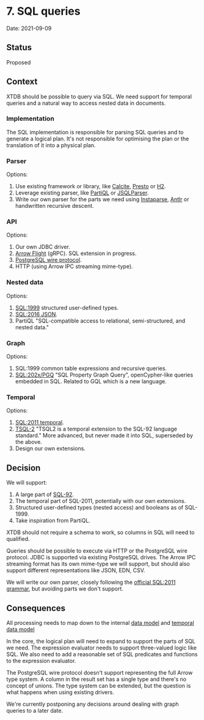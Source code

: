 # 7. SQL queries

Date: 2021-09-09

## Status

Proposed

## Context

XTDB should be possible to query via SQL. We need support for temporal
queries and a natural way to access nested data in documents.

### Implementation

The SQL implementation is responsible for parsing SQL queries and to
generate a logical plan. It's not responsible for optimising the plan
or the translation of it into a physical plan.

### Parser

Options:

1. Use existing framework or library, like
   [Calcite](https://calcite.apache.org/),
   [Presto](https://prestodb.io/) or
   [H2](https://www.h2database.com/html/main.html).
2. Leverage existing parser, like [PartiQL](https://partiql.org/) or
   [JSQLParser](https://github.com/JSQLParser/JSqlParser).
3. Write our own parser for the parts we need using
   [Instaparse](https://github.com/Engelberg/instaparse),
   [Antlr](https://www.antlr.org/) or handwritten recursive descent.

### API

Options:

1. Our own JDBC driver.
2. [Arrow Flight](https://arrow.apache.org/docs/format/Flight.html)
   (gRPC). SQL extension in progress.
3. [PostgreSQL wire
   protocol](https://www.postgresql.org/docs/current/protocol.html).
4. HTTP (using Arrow IPC streaming mime-type).

### Nested data

Options:

1. [SQL:1999](https://crate.io/docs/sql-99/en/latest/) structured
   user-defined types.
2. [SQL:2016
   JSON](https://standards.iso.org/ittf/PubliclyAvailableStandards/c067367_ISO_IEC_TR_19075-6_2017.zip).
3. PartiQL "SQL-compatible access to
   relational, semi-structured, and nested data."

### Graph

Options:

1. SQL:1999 common table expressions and recursive queries.
2. [SQL:202x/PGQ](https://s3.amazonaws.com/artifacts.opencypher.org/website/ocim5/slides/ocim5+-+SQL+and+GQL+Status+2019-03-06.pdf)
   "SQL Property Graph Query", openCypher-like queries embedded in
   SQL. Related to GQL which is a new language.

### Temporal

Options:

1. [SQL:2011
   temporal](https://standards.iso.org/ittf/PubliclyAvailableStandards/c060394_ISO_IEC_TR_19075-2_2015.zip).
2. [TSQL-2](https://www2.cs.arizona.edu/~rts/tsql2.html) "TSQL2 is a
   temporal extension to the SQL-92 language standard." More advanced,
   but never made it into SQL, superseded by the above.
3. Design our own extensions.

## Decision

We will support:

1. A large part of
   [SQL-92](https://www.contrib.andrew.cmu.edu/~shadow/sql/sql1992.txt).
2. The temporal part of SQL-2011, potentially with our own extensions.
3. Structured user-defined types (nested access) and booleans as of
   SQL-1999.
4. Take inspiration from PartiQL.

XTDB should not require a schema to work, so columns in SQL will need
to qualified.

Queries should be possible to execute via HTTP or the PostgreSQL wire
protocol. JDBC is supported via existing PostgreSQL drives. The Arrow
IPC streaming format has its own mime-type we will support, but should
also support different representations like JSON, EDN, CSV.

We will write our own parser, closely following the [official SQL:2011
grammar](https://jakewheat.github.io/sql-overview/sql-2011-foundation-grammar.html),
but avoiding parts we don't support.


## Consequences

All processing needs to map down to the internal [data
model](0002-data-model.md) and [temporal data
model](0006-temporal-data.md)

In the core, the logical plan will need to expand to support the parts
of SQL we need. The expression evaluator needs to support three-valued
logic like SQL. We also need to add a reasonable set of SQL predicates
and functions to the expression evaluator.

The PostgreSQL wire protocol doesn't support representing the full
Arrow type system. A column in the result set has a single type and
there's no concept of unions. The type system can be extended, but the
question is what happens when using existing drivers.

We're currently postponing any decisions around dealing with graph
queries to a later date.
